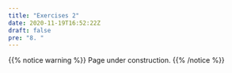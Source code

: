 ```yaml
---
title: "Exercises 2"
date: 2020-11-19T16:52:22Z
draft: false
pre: "8. "
---
```



{{% notice warning %}}
Page under construction.
{{% /notice %}}
